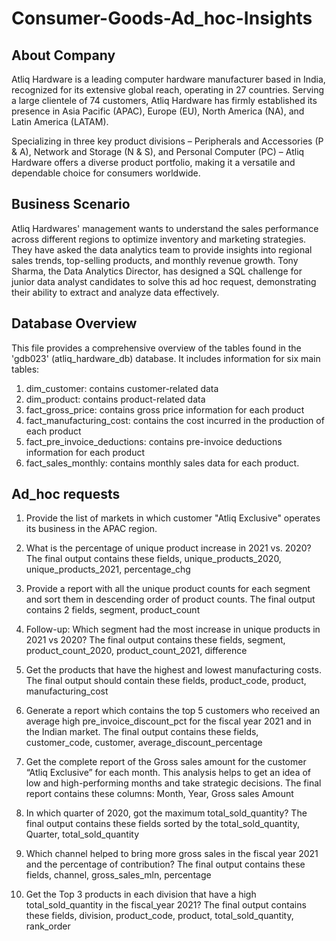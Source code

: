 # Consumer-Goods-Ad_hoc-Insights

## About Company 
Atliq Hardware is a leading computer hardware manufacturer based in India, recognized for its extensive global reach, 
operating in 27 countries. 
Serving a large clientele of 74 customers, Atliq Hardware has firmly established its presence in Asia Pacific (APAC), 
Europe (EU), North America (NA), and Latin America (LATAM).

Specializing in three key product divisions – 
Peripherals and Accessories (P & A), Network and Storage (N & S), and Personal Computer (PC) – 
Atliq Hardware offers a diverse product portfolio, making it a versatile and dependable choice for consumers worldwide.

## Business Scenario

Atliq Hardwares' management wants to understand the sales performance across different regions to 
optimize inventory and marketing strategies. They have asked the data analytics team to provide insights 
into regional sales trends, top-selling products, and monthly revenue growth. Tony Sharma, the Data 
Analytics Director, has designed a SQL challenge for junior data analyst candidates to solve this ad hoc request, 
demonstrating their ability to extract and analyze data effectively.

## Database Overview

This file provides a comprehensive overview of the tables found in the 'gdb023' (atliq_hardware_db) database. It includes information for six main tables:

1. dim_customer: contains customer-related data
2. dim_product: contains product-related data
3. fact_gross_price: contains gross price information for each product
4. fact_manufacturing_cost: contains the cost incurred in the production of each product
5. fact_pre_invoice_deductions: contains pre-invoice deductions information for each product
6. fact_sales_monthly: contains monthly sales data for each product.

## Ad_hoc requests


1. Provide the list of markets in which customer "Atliq Exclusive" operates its
business in the APAC region.

2. What is the percentage of unique product increase in 2021 vs. 2020? The
final output contains these fields,
      unique_products_2020,
      unique_products_2021,
      percentage_chg

4. Provide a report with all the unique product counts for each segment and
sort them in descending order of product counts. The final output contains
      2 fields,
      segment,
      product_count

6. Follow-up: Which segment had the most increase in unique products in
2021 vs 2020? The final output contains these fields,
      segment,
      product_count_2020,
      product_count_2021,
      difference

8. Get the products that have the highest and lowest manufacturing costs.
The final output should contain these fields,
      product_code,
      product,
      manufacturing_cost

9. Generate a report which contains the top 5 customers who received an
average high pre_invoice_discount_pct for the fiscal year 2021 and in the
Indian market. The final output contains these fields,
      customer_code,
      customer,
      average_discount_percentage

11. Get the complete report of the Gross sales amount for the customer “Atliq
Exclusive” for each month. This analysis helps to get an idea of low and
high-performing months and take strategic decisions.
The final report contains these columns:
      Month,
      Year,
      Gross sales Amount

13. In which quarter of 2020, got the maximum total_sold_quantity? The final
output contains these fields sorted by the total_sold_quantity,
      Quarter,
      total_sold_quantity

15. Which channel helped to bring more gross sales in the fiscal year 2021
and the percentage of contribution? The final output contains these fields,
      channel,
      gross_sales_mln,
      percentage

17. Get the Top 3 products in each division that have a high
total_sold_quantity in the fiscal_year 2021? The final output contains these
fields,
      division,
      product_code,
      product,
      total_sold_quantity,
      rank_order

